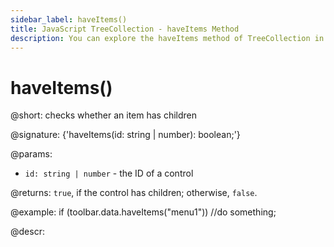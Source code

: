 ```yaml
---
sidebar_label: haveItems()
title: JavaScript TreeCollection - haveItems Method 
description: You can explore the haveItems method of TreeCollection in the documentation of the DHTMLX JavaScript UI library. Browse developer guides and API reference, try out code examples and live demos, and download a free 30-day evaluation version of DHTMLX Suite.
---
```


# haveItems()

@short: checks whether an item has children

@signature: {'haveItems(id: string | number): boolean;'}

@params:
- `id: string | number` - the ID of a control

@returns:
`true`, if the control has children; otherwise, `false`.

@example:
if (toolbar.data.haveItems("menu1"))
    //do something;

@descr:
